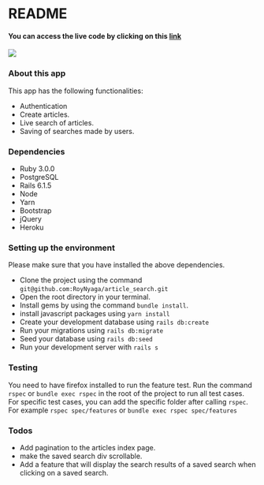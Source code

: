# README
#### You can access the live code by clicking on this [link](https://safe-woodland-17111.herokuapp.com/)

<img src="https://res.cloudinary.com/it-s-tech/image/upload/v1670415331/Screenshot_2022-12-07_at_13.14.10_vx7x4f.png">

### About this app
This app has the following functionalities:
- Authentication
- Create articles.
- Live search of articles.
- Saving of searches made by users.

### Dependencies
- Ruby 3.0.0
- PostgreSQL
- Rails 6.1.5
- Node
- Yarn
- Bootstrap
- jQuery
- Heroku

### Setting up the environment
Please make sure that you have installed the above dependencies.
- Clone the project using the command `git@github.com:RoyNyaga/article_search.git`
- Open the root directory in your terminal.
- Install gems by using the command `bundle install`.
- install javascript packages using `yarn install`
- Create your development database using `rails db:create`
- Run your migrations using `rails db:migrate`
- Seed your database using `rails db:seed`
- Run your development server with `rails s`

### Testing
You need to have firefox installed to run the feature test.
Run the command `rspec` or `bundle exec rspec` in the root of the project to run all test cases.
For specific test cases, you can add the specific folder after calling `rspec`. For example
`rspec spec/features` or `bundle exec rspec spec/features`

### Todos
- Add pagination to the articles index page.
- make the saved search div scrollable.
- Add a feature that will display the search results of a saved search when clicking on a saved search.